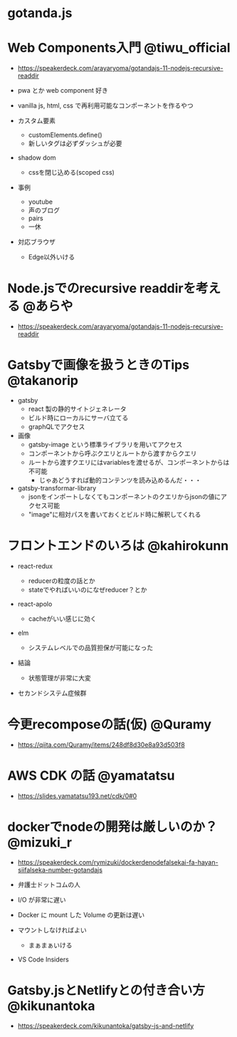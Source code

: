 # gotanda.js

# Web Components入門 @tiwu_official

* https://speakerdeck.com/arayaryoma/gotandajs-11-nodejs-recursive-readdir

* pwa とか web component 好き
* vanilla js, html, css で再利用可能なコンポーネントを作るやつ
* カスタム要素
  * customElements.define()
  * 新しいタグは必ずダッシュが必要
* shadow dom
  * cssを閉じ込める(scoped css)
* 事例
  * youtube
  * 声のブログ
  * pairs
  * 一休
* 対応ブラウザ
  * Edge以外いける

# Node.jsでのrecursive readdirを考える @あらや

* https://speakerdeck.com/arayaryoma/gotandajs-11-nodejs-recursive-readdir

# Gatsbyで画像を扱うときのTips @takanorip

* gatsby
  * react 製の静的サイトジェネレータ
  * ビルド時にローカルにサーバ立てる
  * graphQLでアクセス
* 画像
  * gatsby-image という標準ライブラリを用いてアクセス
  * コンポーネントから呼ぶクエリとルートから渡すからクエリ
  * ルートから渡すクエリにはvariablesを渡せるが、コンポーネントからは不可能
    * じゃあどうすれば動的コンテンツを読み込めるんだ・・・
* gatsby-transformar-library
  * jsonをインポートしなくてもコンポーネントのクエリからjsonの値にアクセス可能
  * "image"に相対パスを書いておくとビルド時に解釈してくれる

# フロントエンドのいろは @kahirokunn

* react-redux
  * reducerの粒度の話とか
  * stateでやればいいのになぜreducer？とか
* react-apolo
  * cacheがいい感じに効く
* elm
  * システムレベルでの品質担保が可能になった

* 結論
  * 状態管理が非常に大変

* セカンドシステム症候群


# 今更recomposeの話(仮) @Quramy

* https://qiita.com/Quramy/items/248df8d30e8a93d503f8

# AWS CDK の話 @yamatatsu

* https://slides.yamatatsu193.net/cdk/0#0

# dockerでnodeの開発は厳しいのか？ @mizuki_r

* https://speakerdeck.com/rymizuki/dockerdenodefalsekai-fa-hayan-siifalseka-number-gotandajs

* 弁護士ドットコムの人
* I/O が非常に遅い
* Docker に mount した Volume の更新は遅い
* マウントしなければよい
  * まぁまぁいける
* VS Code Insiders

# Gatsby.jsとNetlifyとの付き合い方 @kikunantoka

* https://speakerdeck.com/kikunantoka/gatsby-js-and-netlify
